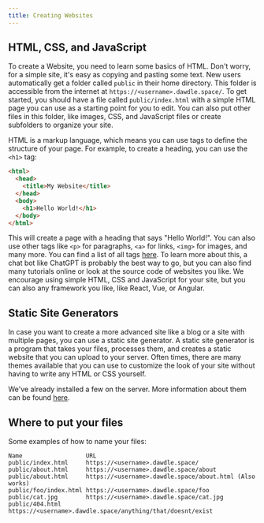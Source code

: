 ```yaml
---
title: Creating Websites
---
```


## HTML, CSS, and JavaScript

To create a Website, you need to learn some basics of HTML. Don't worry, for a simple site, it's easy as copying and pasting some text.
New users automatically get a folder called `public` in their home directory. This folder is accessible from the internet at `https://<username>.dawdle.space/`.
To get started, you should have a file called `public/index.html` with a simple HTML page you can use as a starting point for you to edit. You can also put other files in this folder, like images, CSS, and JavaScript files or create subfolders to organize your site.

HTML is a markup language, which means you can use tags to define the structure of your page. For example, to create a heading, you can use the `<h1>` tag:

```html
<html>
  <head>
    <title>My Website</title>
  </head>
  <body>
    <h1>Hello World!</h1>
  </body>
</html>
```

This will create a page with a heading that says "Hello World!". You can also use other tags like `<p>` for paragraphs, `<a>` for links, `<img>` for images, and many more. You can find a list of all tags [here](https://developer.mozilla.org/en-US/docs/Web/HTML/Element). To learn more about this, a chat bot like ChatGPT is probably the best way to go, but you can also find many tutorials online or look at the source code of websites you like. We encourage using simple HTML, CSS and JavaScript for your site, but you can also any framework you like, like React, Vue, or Angular.

## Static Site Generators

In case you want to create a more advanced site like a blog or a site with multiple pages, you can use a static site generator. A static site generator is a program that takes your files, processes them, and creates a static website that you can upload to your server. Often times, there are many themes available that you can use to customize the look of your site without having to write any HTML or CSS yourself.

We've already installed a few on the server. More information about them can be found [here](/wiki/static-site-generators).

## Where to put your files

Some examples of how to name your files:

```
Name                  URL
public/index.html     https://<username>.dawdle.space/
public/about.html     https://<username>.dawdle.space/about
public/about.html     https://<username>.dawdle.space/about.html (Also works)
public/foo/index.html https://<username>.dawdle.space/foo
public/cat.jpg        https://<username>.dawdle.space/cat.jpg
public/404.html       https://<username>.dawdle.space/anything/that/doesnt/exist
```
